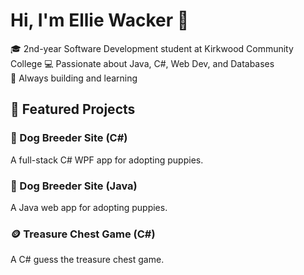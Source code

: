 # Hi, I'm Ellie Wacker 👋
🎓 2nd-year Software Development student at Kirkwood Community College
💻 Passionate about Java, C#, Web Dev, and Databases  
🚀 Always building and learning

## 📂 Featured Projects

### 🐶 Dog Breeder Site (C#)
A full-stack C# WPF app for adopting puppies.

### 🐶 Dog Breeder Site (Java)
A Java web app for adopting puppies.

### 🪙 Treasure Chest Game (C#)
A C# guess the treasure chest game.
